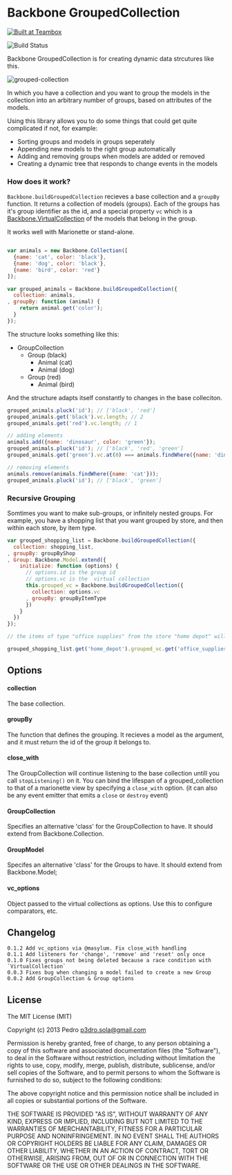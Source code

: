 # Backbone GroupedCollection

<a href="http://teambox.com"><img alt="Built at Teambox" src="http://i.imgur.com/hqNPlHe.png"/></a>

![Build Status](https://api.travis-ci.org/p3drosola/Backbone.VirtualCollection.svg?branch=master)

Backbone GroupedCollection is for creating dynamic data strcutures like this.

![grouped-collection](https://cloud.githubusercontent.com/assets/520550/6483746/cfa04c08-c274-11e4-916a-94eb8571a7e4.png)


In which you have a collection and you want to group the models in the collection into an arbitrary number of groups, based on attributes of the models.

Using this library allows you to do some things that could get quite complicated if not, for example:

- Sorting groups and models in groups seperately
- Appending new models to the right group automatically
- Adding and removing groups when models are added or removed
- Creating a dynamic tree that responds to change events in the models

### How does it work?

`Backbone.buildGroupedCollection` recieves a base collection and a `groupBy` function. It returns a collection of models (groups).
Each of the groups has it's group identifier as the id, and a special property `vc` which is a [Backbone.VirtualCollection](https://github.com/p3drosola/Backbone.VirtualCollection) of the models that belong in the group.

It works well with Marionette or stand-alone.

```javascript

var animals = new Backbone.Collection([
  {name: 'cat', color: 'black'},
  {name: 'dog', color: 'black'},
  {name: 'bird', color: 'red'}
]);

var grouped_animals = Backbone.buildGroupedCollection({
  collection: animals,
, groupBy: function (animal) {
    return animal.get('color');
  }
});
```

The structure looks something like this:

- GroupCollection
    - Group (black)
        - Animal (cat)
        - Animal (dog)
    - Group (red)
        - Animal (bird)



And the structure adapts itself constantly to changes in the base colleciton.

```javascript
grouped_animals.pluck('id'); // ['black', 'red']
grouped_animals.get('black').vc.length; // 2
grouped_animals.get('red').vc.length; // 1

// adding elements
animals.add({name: 'dinosaur', color: 'green'});
grouped_animals.pluck('id'); // ['black', 'red', 'green']
grouped_animals.get('green').vc.at(0) === animals.findWhere({name: 'dinosaur'}); // true

// removing elements
animals.remove(animals.findWhere({name: 'cat'}));
grouped_animals.pluck('id'); // ['black', 'green']

```

### Recursive Grouping

Somtimes you want to make sub-groups, or infinitely nested groups. For example, you have a shopping list that you want grouped by store, and then within each store, by item type.

```javascript
var grouped_shopping_list = Backbone.buildGroupedCollection({
  collection: shopping_list,
, groupBy: groupByShop
, Group: Backbone.Model.extend({
    initialize: function (options) {
      // options.id is the group id
      // options.vc is the  virtual collection
      this.grouped_vc = Backbone.buildGroupedCollection({
        collection: options.vc
      , groupBy: groupByItemType
      })
    }
  })
});

// the items of type "office supplies" from the store "home depot" will be accesible at

grouped_shopping_list.get('home_depot').grouped_vc.get('office_supplies') // retutns a virtual collection

```



## Options

#### collection
The base collection.

#### groupBy
The function that defines the grouping. It recieves a model as the argument, and it must return the id of the group it belongs to.

#### close_with
The GroupCollection will continue listening to the base collection untill you call `stopListening()` on it. You can bind the lifespan of a grouped_collection
to that of a marionette view by specifying a `close_with` option. (it can also be any event emitter that emits a `close` or `destroy` event)

#### GroupCollection
Specifies an alternative 'class' for the GroupCollection to have. It should extend from Backbone.Collection.

#### GroupModel
Specifes an alternative 'class' for the Groups to have. It should extend from Backbone.Model;

#### vc_options
Object passed to the virtual collections as options. Use this to configure comparators, etc.

## Changelog
```
0.1.2 Add vc_options via @masylum. Fix close_with handling
0.1.1 Add listeners for 'change', 'remove' and 'reset' only once
0.1.0 Fixes groups not being deleted because a race condition with `VirtualCollection`
0.0.3 Fixes bug when changing a model failed to create a new Group
0.0.2 Add GroupCollection & Group options
```

## License
The MIT License (MIT)

Copyright (c) 2013 Pedro  p3dro.sola@gmail.com

Permission is hereby granted, free of charge, to any person obtaining a copy of this software and associated documentation files (the "Software"), to deal in the Software without restriction, including without limitation the rights to use, copy, modify, merge, publish, distribute, sublicense, and/or sell copies of the Software, and to permit persons to whom the Software is furnished to do so, subject to the following conditions:

The above copyright notice and this permission notice shall be included in all copies or substantial portions of the Software.

THE SOFTWARE IS PROVIDED "AS IS", WITHOUT WARRANTY OF ANY KIND, EXPRESS OR IMPLIED, INCLUDING BUT NOT LIMITED TO THE WARRANTIES OF MERCHANTABILITY, FITNESS FOR A PARTICULAR PURPOSE AND NONINFRINGEMENT. IN NO EVENT SHALL THE AUTHORS OR COPYRIGHT HOLDERS BE LIABLE FOR ANY CLAIM, DAMAGES OR OTHER LIABILITY, WHETHER IN AN ACTION OF CONTRACT, TORT OR OTHERWISE, ARISING FROM, OUT OF OR IN CONNECTION WITH THE SOFTWARE OR THE USE OR OTHER DEALINGS IN THE SOFTWARE.
